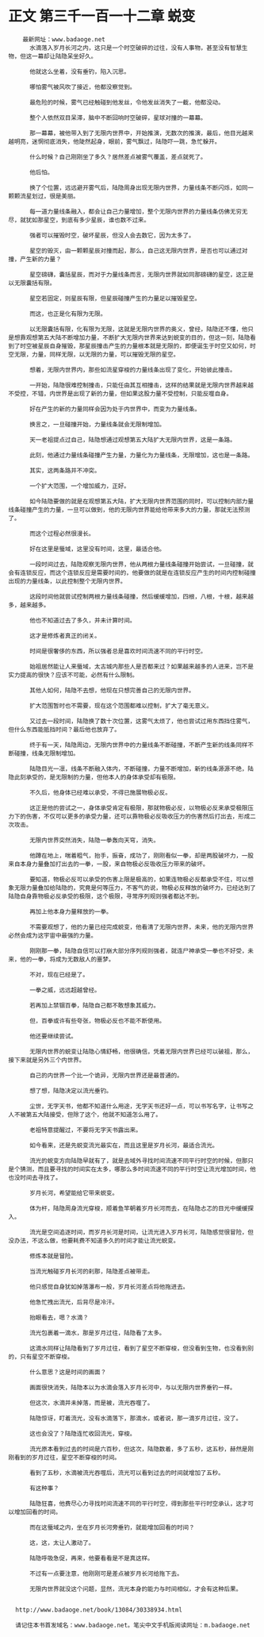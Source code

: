# 正文 第三千一百一十二章 蜕变
        最新网址：www.badaoge.net
          水滴落入岁月长河之内，这只是一个时空破碎的过往，没有人事物，甚至没有智慧生物，但这一幕却让陆隐呆坐好久。
      
          他就这么坐着，没有垂钓，陷入沉思。
      
          哪怕雾气被风吹了接近，他都没察觉到。
      
          最危险的时候，雾气已经触碰到他发丝，令他发丝消失了一截，他都没动。
      
          整个人依然双目呆滞，脑中不断回响时空破碎，星球对撞的一幕幕。
      
          那一幕幕，被他带入到了无限内世界中，开始推演，无数次的推演，最后，他目光越来越明亮，迷惘彻底消失，他陡然起身，眼前，雾气飘过，陆隐吓一跳，急忙躲开。
      
          什么时候？自己刚刚坐了多久？居然差点被雾气覆盖，差点就死了。
      
          他后怕。
      
          换了个位置，远远避开雾气后，陆隐周身出现无限内世界，力量线条不断闪烁，如同一颗颗流星划过，很是美丽。
      
          每一道力量线条融入，都会让自己力量增加，整个无限内世界的力量线条仿佛无穷无尽，就犹如那星空，到底有多少星辰，谁也数不过来。
      
          强者可以摧毁时空，破坏星辰，但没人会去数它，因为太多了。
      
          星空的毁灭，由一颗颗星辰对撞而起，那么，自己这无限内世界，是否也可以通过对撞，产生新的力量？
      
          星空磅礴，囊括星辰，而对于力量线条而言，无限内世界就如同那磅礴的星空，这正是以无限囊括有限。
      
          星空若固定，则星辰有限，但星辰碰撞产生的力量足以摧毁星空。
      
          而这，也正是化有限为无限。
      
          以无限囊括有限，化有限为无限，这就是无限内世界的奥义，曾经，陆隐还不懂，他只是想靠观想第五大陆不断增加力量，不断扩大无限内世界来达到蜕变的目的，但这一刻，陆隐看到了时空被星辰自身摧毁，那星辰撞击产生的力量根本就是无限的，即便诞生于时空又如何，时空无限，力量，同样无限，以无限的力量，可以摧毁无限的星空。
      
          想着，无限内世界内，那些如流星穿梭的力量线条出现了变化，开始彼此撞击。
      
          一开始，陆隐很难控制撞击，只能任由其互相撞击，这样的结果就是无限内世界越来越不受控，不错，内世界是出现了新的力量，但如果这股力量不受控制，只能反噬自身。
      
          好在产生的新的力量同样会因为处于内世界中，而变为力量线条。
      
          换言之，一旦碰撞开始，力量线条就会无限制增加。
      
          天一老祖提点过自己，陆隐想通过观想第五大陆扩大无限内世界，这是一条路。
      
          此刻，他通过力量线条碰撞产生力量，力量化为力量线条，无限增加，这也是一条路。
      
          其实，这两条路并不冲突。
      
          一个扩大范围，一个增加威力，正好。
      
          如今陆隐要做的就是在观想第五大陆，扩大无限内世界范围的同时，可以控制内部力量线条碰撞产生的力量，一旦可以做到，他的无限内世界能给他带来多大的力量，那就无法预测了。
      
          而这个过程必然很漫长。
      
          好在这里是蜃域，这里没有时间，这里，最适合他。
      
          一段时间过去，陆隐观察无限内世界，他从两根力量线条碰撞开始尝试，一旦碰撞，就会有连锁反应，而这个连锁反应是需要时间的，他要做的就是在连锁反应产生的时间内控制碰撞出现的力量线条，以此控制整个无限内世界。
      
          这段时间他就尝试控制两根力量线条碰撞，然后缓缓增加，四根，八根，十根，越来越多，越来越多。
      
          他也不知道过去了多久，并未计算时间。
      
          这才是修炼者真正的闭关。
      
          时间是很奢侈的东西，所以强者总是喜欢时间流速不同的平行时空。
      
          始祖居然能让人来蜃域，太古城内那些人是否都来过？如果越来越多的人进来，岂不是实力提高的很快？应该不可能，必然有什么限制。
      
          其他人如何，陆隐不去想，他现在只想完善自己的无限内世界。
      
          扩大范围暂时也不需要，现在这个范围都难以控制，扩大了毫无意义。
      
          又过去一段时间，陆隐换了数十次位置，这雾气太烦了，他也尝试过用东西挡住雾气，但什么东西能抵挡时间？最后他也放弃了。
      
          终于有一天，陆隐周边，无限内世界中的力量线条不断碰撞，不断产生新的线条同样不断碰撞，线条无限制增加。
      
          陆隐目光一凛，线条不断融入体内，不断碰撞，力量不断增加，新的线条源源不绝，陆隐此刻承受的，是无限制的力量，但他本人的身体承受却有极限。
      
          不久后，他身体已经难以承受，不得已施展物极必反。
      
          这正是他的尝试之一，身体承受肯定有极限，那就物极必反，以物极必反来承受极限压力下的伤害，不仅可以更多的承受力量，还可以靠物极必反吸收压力的伤害然后打出去，形成二次攻击。
      
          无限内世界突然消失，陆隐一拳轰向天穹，消失。
      
          他蹲在地上，喘着粗气，抬手，振奋，成功了，刚刚看似一拳，却是两股破坏力，一股来自本身力量叠加打出去的一拳，一股，来自物极必反吸收压力带来的破坏。
      
          要知道，物极必反可以承受的伤害上限是极高的，如果连物极必反都承受不住，可以想象无限力量叠加给陆隐的，究竟是何等压力，不客气的说，物极必反释放的破坏力，已经达到了陆隐自身靠物极必反承受的极限，这个极限，寻常序列规则强者都达不到。
      
          再加上他本身力量释放的一拳。
      
          不需要观想了，他的力量已经完成蜕变，他看清了无限内世界，未来，他的无限内世界必然会成为这宇宙中最强的力量。
      
          刚刚那一拳，陆隐自信可以打崩大部分序列规则强者，就连尸神承受一拳也不好受，未来，他的一拳，将成为无数敌人的噩梦。
      
          不对，现在已经是了。
      
          一拳之威，远远超越曾经。
      
          若再加上禁锢百拳，陆隐自己都不敢想象其威力。
      
          但，百拳或许有些夸张，物极必反也不能不断使用。
      
          他还要继续尝试。
      
          无限内世界的蜕变让陆隐心情舒畅，他很确信，凭着无限内世界已经可以破祖，那么，接下来就是另外三个内世界。
      
          自己的内世界一个比一个诡异，无限内世界还是最普通的。
      
          想了想，陆隐决定以流光垂钓。
      
          尘世，无字天书，他都不知道什么用途，无字天书还好一点，可以书写名字，让书写之人不被第五大陆接受，但除了这个，他就不知道怎么用了。
      
          老祖特意提醒过，不要将无字天书露出来。
      
          如今看来，还是先蜕变流光最实在，而且这里是岁月长河，最适合流光。
      
          流光的蜕变方向陆隐早就有了，就是去域外寻找时间流速不同平行时空的时候，但那只是个猜测，而且要寻找的时间实在太多，哪那么多时间流速不同的平行时空让流光增加时间，他也没时间去寻找了。
      
          岁月长河，希望能给它带来蜕变。
      
          体为杆，陆隐周身流光穿梭，顺着鱼竿朝着岁月长河而去，在陆隐忐忑的目光中缓缓探入。
      
          流光是空间追逐时间，而岁月长河是时间，让流光进入岁月长河，陆隐感觉很冒险，但没办法，不这么做，他要耗费不知道多久的时间才能让流光蜕变。
      
          修炼本就是冒险。
      
          当流光触碰岁月长河的刹那，陆隐差点被带走。
      
          他只感觉自身犹如掉落瀑布一般，岁月长河差点将他拖进去。
      
          他急忙拽出流光，后背尽是冷汗。
      
          抬眼看去，嗯？水滴？
      
          流光包裹着一滴水，那是岁月过往，陆隐看了太多。
      
          这滴水同样让陆隐看到了岁月过往，看到了星空不断穿梭，但没看到生物，也没看到别的，只有星空不断穿梭。
      
          什么意思？这是时间的画面？
      
          画面很快消失，陆隐本以为水滴会落入岁月长河中，与以无限内世界垂钓一样。
      
          但这次，水滴并未掉落，而是被，流光吞噬了。
      
          陆隐惊讶，盯着流光，没有水滴落下，那滴水，或者说，那一滴岁月过往，没了。
      
          这也会没了？陆隐连忙收回流光，穿梭。
      
          流光原本看到过去的时间是六百秒，但这次，陆隐数着，多了五秒，这五秒，赫然是刚刚看到的岁月过往，星空不断穿梭的时间。
      
          看到了五秒，水滴被流光吞噬后，流光可以看到过去的时间就增加了五秒。
      
          有这种事？
      
          陆隐狂喜，他费尽心力寻找时间流速不同的平行时空，得到那些平行时空承认，这才可以增加回看的时间。
      
          而在这蜃域之内，坐在岁月长河旁垂钓，就能增加回看的时间？
      
          这，这，太让人激动了。
      
          陆隐呼吸急促，再来，他要看看是不是真这样。
      
          不过有一点要注意，他刚刚可是差点被岁月长河给拖下去。
      
          无限内世界就没这个问题，显然，流光本身的能力与时间相似，才会有这种后果。
      
      
      http://www.badaoge.net/book/13084/30338934.html
      
      请记住本书首发域名：www.badaoge.net。笔尖中文手机版阅读网址：m.badaoge.net